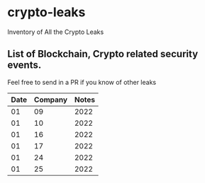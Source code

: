 # crypto-leaks
Inventory of All the Crypto Leaks 

## List of Blockchain, Crypto related security events.

Feel free to send in a PR if you know of other leaks 

|Date           | Company                          |Notes  |
| ------------- | --------------------------------------------------------------|------------- |
| 01|09|2022    |www.citydao.io | A CityDAO Discord admin account has been hacked
| 01|10|2022    | Scam Binance.com | Pakistan’s Investigation Agency Contacts Binance About $100M Scam            |
| 01|16|2022    |Crypto.com  |Says Hackers Stole Nearly $34M From Users| https://www.coindesk.com/business/2022/01/20/cryptocom-says-hackers-stole-nearly-34m-from-users/ |
| 01|17|2022    |Multichain.org | Hack against Multichain users
| 01|24|2022    | https://opensea.io/ | UI issues leads to 347 ETH Exploiting
| 01|25|2022    | twitter.com | NFT Holders Poke Holes In Twitter’s NFT Verification Feature
